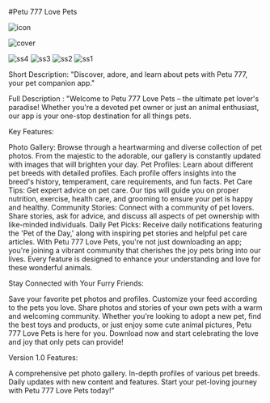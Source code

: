 #Petu 777 Love Pets

![icon](https://github.com/HasnatJaniRafin/petu/assets/77789741/ec8f5ad1-28bc-4e6a-a591-0ccc8de82329)

![cover](https://github.com/HasnatJaniRafin/petu/assets/77789741/70c2199b-5172-44c2-a8e3-a29645e44c1a)

![ss4](https://github.com/HasnatJaniRafin/petu/assets/77789741/7a795cf4-b412-4533-861e-645581b3ecdc)
![ss3](https://github.com/HasnatJaniRafin/petu/assets/77789741/14f8510c-c06f-40ab-8e0d-c37b3b0a2ea1)
![ss2](https://github.com/HasnatJaniRafin/petu/assets/77789741/3065054d-6563-4a8a-9676-6eb62d188f2f)
![ss1](https://github.com/HasnatJaniRafin/petu/assets/77789741/b57c6392-374d-4b6a-8ac6-3a81e062fa82)



Short Description:
"Discover, adore, and learn about pets with Petu 777, your pet companion app."

Full Description :
"Welcome to Petu 777 Love Pets – the ultimate pet lover's paradise! Whether you're a devoted pet owner or just an animal enthusiast, our app is your one-stop destination for all things pets.

Key Features:

Photo Gallery: Browse through a heartwarming and diverse collection of pet photos. From the majestic to the adorable, our gallery is constantly updated with images that will brighten your day.
Pet Profiles: Learn about different pet breeds with detailed profiles. Each profile offers insights into the breed's history, temperament, care requirements, and fun facts.
Pet Care Tips: Get expert advice on pet care. Our tips will guide you on proper nutrition, exercise, health care, and grooming to ensure your pet is happy and healthy.
Community Stories: Connect with a community of pet lovers. Share stories, ask for advice, and discuss all aspects of pet ownership with like-minded individuals.
Daily Pet Picks: Receive daily notifications featuring the 'Pet of the Day,' along with inspiring pet stories and helpful pet care articles.
With Petu 777 Love Pets, you're not just downloading an app; you're joining a vibrant community that cherishes the joy pets bring into our lives. Every feature is designed to enhance your understanding and love for these wonderful animals.

Stay Connected with Your Furry Friends:

Save your favorite pet photos and profiles.
Customize your feed according to the pets you love.
Share photos and stories of your own pets with a warm and welcoming community.
Whether you're looking to adopt a new pet, find the best toys and products, or just enjoy some cute animal pictures, Petu 777 Love Pets is here for you. Download now and start celebrating the love and joy that only pets can provide!

Version 1.0 Features:

A comprehensive pet photo gallery.
In-depth profiles of various pet breeds.
Daily updates with new content and features.
Start your pet-loving journey with Petu 777 Love Pets today!"

